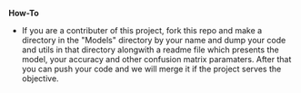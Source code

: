 **How-To**

* If you are a contributer of this project, fork this repo and make a directory in the "Models" directory by your name and dump your code and utils in that directory alongwith  a readme file which presents the model, your accuracy and other confusion matrix paramaters. After that you can push your code and we will merge it if the project serves the objective.
